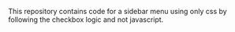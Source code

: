 This repository contains code for a sidebar menu using only css by following the checkbox logic and not javascript.